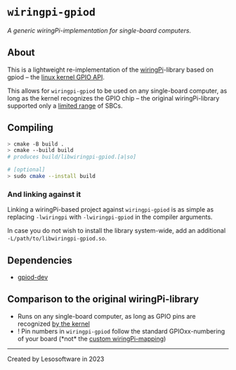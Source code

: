 # `wiringpi-gpiod`

_A generic wiringPi-implementation for single-board computers._

## About

This is a lightweight re-implementation of the [wiringPi](https://github.com/WiringPi/WiringPi)-library based on gpiod – the [linux kernel GPIO API](https://git.kernel.org/pub/scm/linux/kernel/git/torvalds/linux.git/commit/?id=79a9becda8940deb2274b5aa4577c86d52ee7ecb).

This allows for `wiringpi-gpiod` to be used on any single-board computer, as long as the kernel recognizes the GPIO chip – the original wiringPi-library supported only a [limited range](http://web.archive.org/web/20231011062333/http://wiringpi.com/#post-15) of SBCs.

## Compiling

```bash
> cmake -B build .
> cmake --build build
# produces build/libwiringpi-gpiod.[a|so]

# [optional]
> sudo cmake --install build
```

### And linking against it

Linking a wiringPi-based project against `wiringpi-gpiod` is as simple as replacing `-lwiringpi` with `-lwiringpi-gpiod` in the compiler arguments.

In case you do not wish to install the library system-wide, add an additional `-L/path/to/libwiringpi-gpiod.so`.

## Dependencies

* [gpiod-dev](https://git.kernel.org/pub/scm/libs/libgpiod/libgpiod.git/tree/)

## Comparison to the original wiringPi-library

* Runs on any single-board computer, as long as GPIO pins are recognized [by the kernel](https://www.kernel.org/doc/html/latest/driver-api/gpio/board.html)
* ! Pin numbers in `wiringpi-gpiod` follow the standard GPIOxx-numbering of your board (\*not\* the [custom wiringPi-mapping](https://pinout.xyz/pinout/wiringpi))

---
Created by Lesosoftware in 2023
